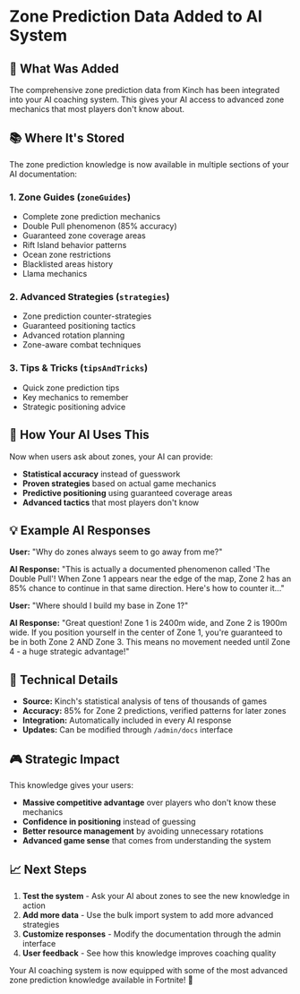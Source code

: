 # Zone Prediction Data Added to AI System

## 🎯 **What Was Added**

The comprehensive zone prediction data from Kinch has been integrated into your AI coaching system. This gives your AI access to advanced zone mechanics that most players don't know about.

## 📚 **Where It's Stored**

The zone prediction knowledge is now available in multiple sections of your AI documentation:

### 1. **Zone Guides** (`zoneGuides`)
- Complete zone prediction mechanics
- Double Pull phenomenon (85% accuracy)
- Guaranteed zone coverage areas
- Rift Island behavior patterns
- Ocean zone restrictions
- Blacklisted areas history
- Llama mechanics

### 2. **Advanced Strategies** (`strategies`)
- Zone prediction counter-strategies
- Guaranteed positioning tactics
- Advanced rotation planning
- Zone-aware combat techniques

### 3. **Tips & Tricks** (`tipsAndTricks`)
- Quick zone prediction tips
- Key mechanics to remember
- Strategic positioning advice

## 🚀 **How Your AI Uses This**

Now when users ask about zones, your AI can provide:

- **Statistical accuracy** instead of guesswork
- **Proven strategies** based on actual game mechanics
- **Predictive positioning** using guaranteed coverage areas
- **Advanced tactics** that most players don't know

## 💡 **Example AI Responses**

**User:** "Why do zones always seem to go away from me?"

**AI Response:** "This is actually a documented phenomenon called 'The Double Pull'! When Zone 1 appears near the edge of the map, Zone 2 has an 85% chance to continue in that same direction. Here's how to counter it..."

**User:** "Where should I build my base in Zone 1?"

**AI Response:** "Great question! Zone 1 is 2400m wide, and Zone 2 is 1900m wide. If you position yourself in the center of Zone 1, you're guaranteed to be in both Zone 2 AND Zone 3. This means no movement needed until Zone 4 - a huge strategic advantage!"

## 🔧 **Technical Details**

- **Source:** Kinch's statistical analysis of tens of thousands of games
- **Accuracy:** 85% for Zone 2 predictions, verified patterns for later zones
- **Integration:** Automatically included in every AI response
- **Updates:** Can be modified through `/admin/docs` interface

## 🎮 **Strategic Impact**

This knowledge gives your users:
- **Massive competitive advantage** over players who don't know these mechanics
- **Confidence in positioning** instead of guessing
- **Better resource management** by avoiding unnecessary rotations
- **Advanced game sense** that comes from understanding the system

## 📈 **Next Steps**

1. **Test the system** - Ask your AI about zones to see the new knowledge in action
2. **Add more data** - Use the bulk import system to add more advanced strategies
3. **Customize responses** - Modify the documentation through the admin interface
4. **User feedback** - See how this knowledge improves coaching quality

Your AI coaching system is now equipped with some of the most advanced zone prediction knowledge available in Fortnite! 🎯
